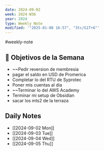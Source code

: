 ```yaml
---
date: 2024-09-02
week: 2024-W36
year: 2024
type: Weekly Note
modified: '"2025-01-08 16:57", "3tc/G1T+6"'
---
```

#weekly-note 

## 🥅 Objetivos de la Semana

-  ~~Pedir reversion de membresia
-  pagar el saldo en USD de Promerica
- Completar lo del RTU de Syprotec
-  Poner mis cuentas al dia
- ~~Terminar lo del AWS Academy
- Terminar mi setup de Obsidian 
-  sacar los mts2 de la terraza
## Daily Notes
- [[2024-09-02 Mon]]
- [[2024-09-03 Tue]]
- [[2024-09-04 Wed]]
- [[2024-09-05 Thu]]


